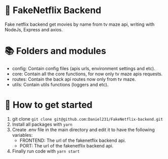 # 🎉 FakeNetflix Backend
Fake netflix backend get movies by name from tv maze api,
writing with NodeJs, Express and axios.

# 📚 Folders and modules
- config: Contain config files (apis urls, environment settings and etc).
- core: Contain all the core functions, for now only tv maze apis requests.
- routes: Contain the back api routes now only from tv maze.
- utils: Contain utils functions (loggers and etc).

# 🚀 How to get started
1. git clone `git clone git@github.com:Daniel231/FakeNetflix-backend.git`
2. Install all packages with `yarn`
3. Create .env file in the main directory and edit it to have the following variables:
    - FRONTEND: The url of the fakenetflix backend api.
    - PORT: The url of the fakenetflix backend api.
4. Finally run code with `yarn start`